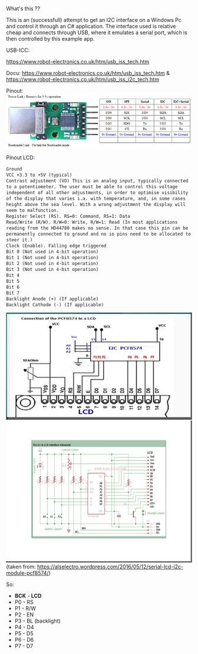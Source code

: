 

What's this ??

This is an (successfull) attempt to get an I2C interface on a Windows Pc and control it through an C# application. The interface used is relative cheap and connects through USB, where it emulates a serial port, which is then controlled by this example app.


USB-ICC:

https://www.robot-electronics.co.uk/htm/usb_iss_tech.htm

Docu:
    https://www.robot-electronics.co.uk/htm/usb_iss_tech.htm &
    https://www.robot-electronics.co.uk/htm/usb_iss_i2c_tech.htm


Pinout:
![pinout](media/USB-ISS_enh.png)



Pinout LCD:

    Ground
    VCC +3.3 to +5V (typical)
    Contrast adjustment (VO) This is an analog input, typically connected to a potentiometer. The user must be able to control this voltage independent of all other adjustments, in order to optimise visibility of the display that varies i.a. with temperature, and, in some cases height above the sea level. With a wrong adjustment the display will seem to malfunction.
    Register Select (RS). RS=0: Command, RS=1: Data
    Read/Write (R/W). R/W=0: Write, R/W=1: Read (In most applications reading from the HD44780 makes no sense. In that case this pin can be permanently connected to ground and no io pins need to be allocated to steer it.)
    Clock (Enable). Falling edge triggered
    Bit 0 (Not used in 4-bit operation)
    Bit 1 (Not used in 4-bit operation)
    Bit 2 (Not used in 4-bit operation)
    Bit 3 (Not used in 4-bit operation)
    Bit 4
    Bit 5
    Bit 6
    Bit 7
    Backlight Anode (+) (If applicable)
    Backlight Cathode (-) (If applicable)

![schema](media/lcd_backpack_pinout_II.png)
![pinout](media/lcd_backpack_pinout_III.png)
(taken from: https://alselectro.wordpress.com/2016/05/12/serial-lcd-i2c-module-pcf8574/)

So:
- __BCK__  - __LCD__
- P0  - RS
- P1  - R/W
- P2  - EN
- P3  - BL (backlight)
- P4 -  D4
- P5 -  D5
- P6 -  D6
- P7 -  D7


